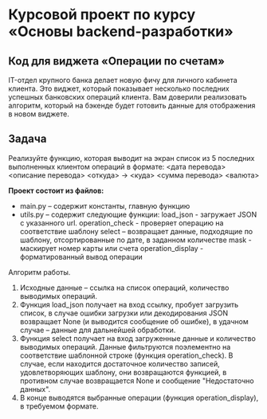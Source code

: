 # Курсовой проект по курсу «Основы backend-разработки»
## Код для виджета «Операции по счетам»
IT-отдел крупного банка делает новую фичу для личного кабинета клиента. Это виджет, который показывает несколько последних успешных банковских операций клиента. 
Вам доверили реализовать алгоритм, который на бэкенде будет готовить данные для отображения в новом виджете.
## Задача
Реализуйте функцию, которая выводит на экран список из 5 последних выполненных клиентом операций в формате:
<дата перевода> <описание перевода>
<откуда> -> <куда>
<сумма перевода> <валюта>

**Проект состоит из файлов:** 
- main.py – содержит константы, главную функцию
- utils.py – содержит следующие функции:
load_json - загружает JSON с указанного url.
operation_check - проверяет операцию на соответствие шаблону
select – возвращает данные, подходящие по шаблону, отсортированные по дате, в заданном количестве
mask - маскирует номер карты или счета
operation_display - форматированный вывод операции

Алгоритм работы.
1. Исходные данные – ссылка на список операций, количество выводимых операций.
2. Функция load_json получает на вход ссылку, пробует загрузить список, в случае ошибки загрузки или декодирования JSON возвращает None 
(и выводится сообщение об ошибке), в удачном случае – данные для дальнейшей обработки.
3. Функция select получает на вход загруженные данные и количество выводимых операций.
Данные фильтруются поэлементно на соответствие шаблонной строке (функция operation_check). В случае, если находится достаточное количество записей,
удовлетворяющих шаблону, они возвращаются функцией, в противном случае возвращается None и сообщение "Недостаточно данных".
4. В конце выводятся выбранные операции (функция operation_display), в требуемом формате.
